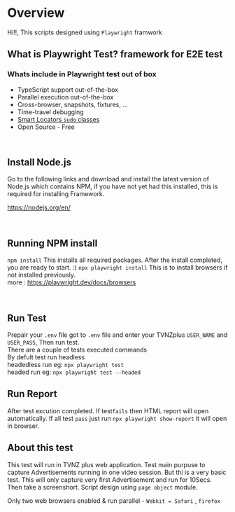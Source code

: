 # Overview
Hi!!, This scripts designed using `Playwright` framwork<br/>

## What is Playwright Test? framework for E2E test<br/>
### Whats include in Playwright test out of box<br/>
- TypeScript support out-of-the-box<br/>
- Parallel execution out-of-the-box<br/>
- Cross-browser, snapshots, fixtures, ...<br/>
- Time-travel debugging <br/>
- <a href="https://playwright.dev/docs/locators">Smart Locators `sudo` classes</a><br/>
- Open Source - Free<br/>

<br/>

## Install Node.js
Go to the following links and download and install the latest version of Node.js which contains NPM, if you have not yet had this installed, this is required for installing Framework.

https://nodejs.org/en/

<br/>

## Running NPM install
`npm install` This installs all required packages. After the install completed, you are ready to start. :)
`npx playwright install` This is to install browsers if not installed previously. 
<br/>
more : https://playwright.dev/docs/browsers 

<br/>

## Run Test
Prepair your `.env` file
got to `.env` file and enter your TVNZplus `USER_NAME` and `USER_PASS`, Then run test. <br/>
There are a couple of tests executed commands<br/>
By defult test run headless<br/>
headedless run eg: `npx playwright test`<br/>
headed run eg: `npx playwright test --headed`<br/>

## Run Report
After test excution completed. If test`fails` then HTML report will open automatically. If all test `pass` just run `npx playwright show-report` it will open in browser.

## About this test
This test will run in TVNZ plus web application. Test main purpuse to capture Advertisements running in one video session. But thi is a very basic test. This will only capture very first Advertisement and run for 10Secs. Then take a screenshort. Script design using `page object` module. 

Only two web browsers enabled & run parallel - `Webkit = Safari` , `firefox`
